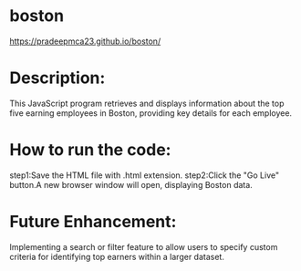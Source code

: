 # boston
https://pradeepmca23.github.io/boston/

# Description:

This JavaScript program retrieves and displays information about the top five earning employees in Boston, providing key details for each employee.

# How to run the code:

step1:Save the HTML file with .html extension.
step2:Click the "Go Live" button.A new browser window will open, displaying Boston data.

# Future Enhancement:

Implementing a search or filter feature to allow users to specify custom criteria for identifying top earners within a larger dataset.


